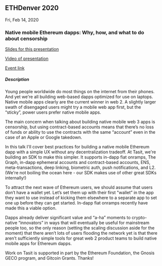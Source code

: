 ## ETHDenver 2020

Fri, Feb 14, 2020

### Native mobile Ethereum dapps: Why, how, and what to do about censorship

[Slides for this presentation](./supplemental/2020_02_14-ETHDenver/2020_02_14-ETHDenver.pdf)

[Video of presentation](https://youtu.be/LLm9ZQjSxrg)

[Event link](https://www.ethdenver.com/)

##### Description

Young people worldwide do most things on the internet from their phones. And yet we're all building web-based dapps optimized for use on laptops. Native mobile apps clearly are the current winner in web 2. A slightly larger swath of disengaged users might try a mobile web app first, but the “sticky”, power users prefer native mobile apps.

The main concern when talking about building native mobile web 3 apps is censorship, but using contract-based accounts means that there’s no loss of funds or ability to use the contracts with the same “account” even in the case of an Apple or Google takedown.

In this talk I'll cover best practices for building a native mobile Ethereum dapp with a simple UX without any decentralization tradeoff. At Tasit, we're building an SDK to make this simpler. It supports in-dapp fiat onramps, The Graph, in-dapp ephemeral accounts and contract-based accounts, ENS, meta-transactions, deep linking, biometric auth, push notifications, and L2. (We're not boiling the ocean here - our SDK makes use of other great SDKs internally!)

To attract the next wave of Ethereum users, we should assume that users don’t have a wallet yet. Let’s set them up with their first "wallet” in the app they want to use instead of kicking them elsewhere to a separate app to set one up before they can get started. In-dapp fiat onramps recently have made this a viable option.

Dapps already deliver significant value and “a-ha” moments to crypto-native “innovators” in ways that will eventually be useful for mainstream people too, so the only reason (setting the scaling discussion aside for the moment) that there aren’t lots of users flooding the network yet is that there aren’t sufficiently simple tools for great web 2 product teams to build native mobile apps for Ethereum dapps.

Work on Tasit is supported in part by the Ethereum Foundation, the Gnosis GECO program, and Gitcoin Grants. Thanks!
